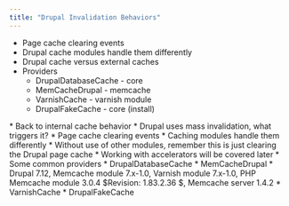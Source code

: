 ```yaml
---
title: "Drupal Invalidation Behaviors"
---
```


* Page cache clearing events
* Drupal cache modules handle them differently
* Drupal cache versus external caches
* Providers
  * DrupalDatabaseCache - core
  * MemCacheDrupal - memcache
  * VarnishCache - varnish module
  * DrupalFakeCache - core (install)

<div markdown="markdown" class="presenter-note">
* Back to internal cache behavior
* Drupal uses mass invalidation, what triggers it?
  * Page cache clearing events
    * Caching modules handle them differently
* Without use of other modules, remember this is just clearing the Drupal page cache
  * Working with accelerators will be covered later
* Some common providers
  * DrupalDatabaseCache
  * MemCacheDrupal
    * Drupal 7.12, Memcache module 7.x-1.0, Varnish module 7.x-1.0, PHP Memcache module 3.0.4 $Revision: 1.83.2.36 $, Memcache server 1.4.2
  * VarnishCache
  * DrupalFakeCache
</div>
